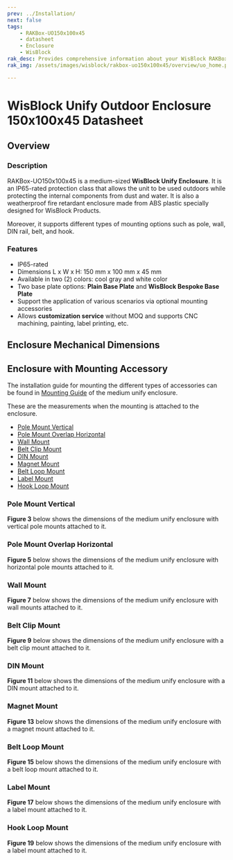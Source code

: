 ```yaml
---
prev: ../Installation/
next: false
tags:
    - RAKBox-UO150x100x45
    - datasheet
    - Enclosure
    - WisBlock
rak_desc: Provides comprehensive information about your WisBlock RAKBox-UO150x100x45 Enclosure to help you use it. This information includes technical specifications and characteristics.
rak_img: /assets/images/wisblock/rakbox-uo150x100x45/overview/uo_home.png

---
```

# WisBlock Unify Outdoor Enclosure 150x100x45 Datasheet

## Overview

### Description

RAKBox-UO150x100x45 is a medium-sized **WisBlock Unify Enclosure**. It is an IP65-rated protection class that allows the unit to be used outdoors while protecting the internal components from dust and water. It is also a weatherproof fire retardant enclosure made from ABS plastic specially designed for WisBlock Products. 

Moreover, it supports different types of mounting options such as pole, wall, DIN rail, belt, and hook.

### Features
- IP65-rated
- Dimensions L x W x H: 150&nbsp;mm x 100&nbsp;mm x 45&nbsp;mm
- Available in two (2) colors: cool gray and white color
- Two base plate options: **Plain Base Plate** and **WisBlock Bespoke Base Plate**
- Support the application of various scenarios via optional mounting accessories
- Allows **customization service** without MOQ and supports CNC machining, painting, label printing, etc.

## Enclosure Mechanical Dimensions

<rk-img
  src="/assets/images/wisblock/rakbox-uo150x100x45/datasheet/m-enclosure.png"
  width="80%"
  caption="Medium WisBlock Unify Enclosure dimensions"
/>

## Enclosure with Mounting Accessory

The installation guide for mounting the different types of accessories can be found in [Mounting Guide](/Product-Categories/WisBlock/rakbox-uo150x100x45/Installation/#mounting-guide) of the medium unify enclosure.

These are the measurements when the mounting is attached to the enclosure.

- [Pole Mount Vertical](#pole-mount-vertical)
- [Pole Mount Overlap Horizontal](#pole-mount-overlap-horizontal)
- [Wall Mount](#wall-mount)
- [Belt Clip Mount](#belt-clip-mount)
- [DIN Mount](#din-mount)
- [Magnet Mount](#magnet-mount)
- [Belt Loop Mount](#belt-loop-mount)
- [Label Mount](#label-mount)
- [Hook Loop Mount](#hook-loop-mount)

### Pole Mount Vertical

<rk-img
  src="/assets/images/wisblock/rakbox-uo150x100x45/datasheet/vertical-pole.png"
  width="60%"
  caption="Vertical pole mount"
/>

**Figure 3** below shows the dimensions of the medium unify enclosure with vertical pole mounts attached to it.

<rk-img
  src="/assets/images/wisblock/rakbox-uo150x100x45/datasheet/vertical-pole-dim.png"
  width="60%"
  caption="Dimensions of enclosure with vertical pole mount"
/>

### Pole Mount Overlap Horizontal

<rk-img
  src="/assets/images/wisblock/rakbox-uo150x100x45/datasheet/pole-overlap.png"
  width="60%"
  caption="Horizontal pole overlap mount"
/>

**Figure 5** below shows the dimensions of the medium unify enclosure with horizontal pole mounts attached to it.

<rk-img
  src="/assets/images/wisblock/rakbox-uo150x100x45/datasheet/pole-overlap-dim.png"
  width="60%"
  caption="Dimensions of the enclosure with horizontal pole overlap mount"
/>

### Wall Mount

<rk-img
  src="/assets/images/wisblock/rakbox-uo150x100x45/datasheet/wall-mount.png"
  width="60%"
  caption="Wall mount"
/>

**Figure 7** below shows the dimensions of the medium unify enclosure with wall mounts attached to it.

<rk-img
  src="/assets/images/wisblock/rakbox-uo150x100x45/datasheet/wall-mount-dim.png"
  width="60%"
  caption="Dimensions of the enclosure with wall mount"
/>


### Belt Clip Mount

<rk-img
  src="/assets/images/wisblock/rakbox-uo150x100x45/datasheet/belt-clip.png"
  width="60%"
  caption="Belt clip mount"
/>

**Figure 9** below shows the dimensions of the medium unify enclosure with a belt clip mount attached to it.

<rk-img
  src="/assets/images/wisblock/rakbox-uo150x100x45/datasheet/belt-clip-dim.png"
  width="60%"
  caption="Dimensions of the enclosure with belt clip mount"
/>

### DIN Mount

<rk-img
  src="/assets/images/wisblock/rakbox-uo150x100x45/datasheet/din-mount.png"
  width="60%"
  caption="DIN mount"
/>

**Figure 11** below shows the dimensions of the medium unify enclosure with a DIN mount attached to it.

<rk-img
  src="/assets/images/wisblock/rakbox-uo150x100x45/datasheet/din-mount-dim.png"
  width="60%"
  caption="Dimensions of the enclosure with DIN mount"
/>


### Magnet Mount

<rk-img
  src="/assets/images/wisblock/rakbox-uo150x100x45/datasheet/magnet-mount.png"
  width="60%"
  caption="Magnet mount"
/>

**Figure 13** below shows the dimensions of the medium unify enclosure with a magnet mount attached to it.

<rk-img
  src="/assets/images/wisblock/rakbox-uo150x100x45/datasheet/magnet-mount-dim.png"
  width="60%"
  caption="Dimensions of the enclosure with magnet mount"
/>


### Belt Loop Mount

<rk-img
  src="/assets/images/wisblock/rakbox-uo150x100x45/datasheet/belt-loop.png"
  width="60%"
  caption="Belt loop mount"
/>

**Figure 15** below shows the dimensions of the medium unify enclosure with a belt loop mount attached to it.

<rk-img
  src="/assets/images/wisblock/rakbox-uo150x100x45/datasheet/belt-loop-dim.png"
  width="60%"
  caption="Dimensions of the enclosure with belt loop mount"
/>


### Label Mount

<rk-img
  src="/assets/images/wisblock/rakbox-uo150x100x45/datasheet/label-mount.png"
  width="60%"
  caption="Label mount"
/>

**Figure 17** below shows the dimensions of the medium unify enclosure with a label mount attached to it.

<rk-img
  src="/assets/images/wisblock/rakbox-uo150x100x45/datasheet/label-mount-dim.png"
  width="60%"
  caption="Dimensions of the enclosure with label mount"
/>


### Hook Loop Mount

<rk-img
  src="/assets/images/wisblock/rakbox-uo150x100x45/datasheet/hook-loop.png"
  width="60%"
  caption="Hook loop mount"
/>

**Figure 19** below shows the dimensions of the medium unify enclosure with a label mount attached to it.

<rk-img
  src="/assets/images/wisblock/rakbox-uo150x100x45/datasheet/hook-loop-dim.png"
  width="60%"
  caption="Dimensions of the enclosure with hook loop mount"
/>
